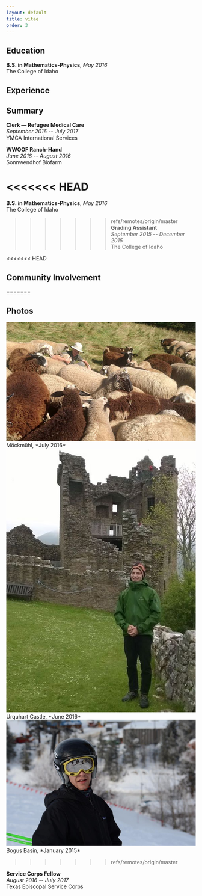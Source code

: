 ```yaml
---
layout: default
title: vitae
order: 3
---
```

## Education

**B.S. in Mathematics-Physics**, _May 2016_ <br>
The College of Idaho <br> 

## Experience

## Summary

**Clerk — Refugee Medical Care** <br>
_September 2016 -- July 2017_ <br>
YMCA International Services <br>

**WWOOF Ranch-Hand** <br>
_June 2016 -- August 2016_<br>
Sonnwendhof Biofarm<br>

<<<<<<< HEAD
=======
**B.S. in Mathematics-Physics**, _May 2016_ <br>
The College of Idaho <br> 

>>>>>>> refs/remotes/origin/master
**Grading Assistant** <br>
_September 2015 -- December 2015_ <br>
The College of Idaho <br>

<<<<<<< HEAD
## Community Involvement
=======
## Photos

<img src="images/Moeckmuehl_July_2016.jpg"> 
Möckmühl, *July 2016*

<img src="images/Urquhart_Castle_June_2016.jpg"> 
Urquhart Castle, *June 2016*

<img src="images/Bogus_Basin_Winter_2015.jpg"> 
Bogus Basin, *January 2015*


>>>>>>> refs/remotes/origin/master

**Service Corps Fellow**<br>
_August 2016 -- July 2017_<br>
Texas Episcopal Service Corps

